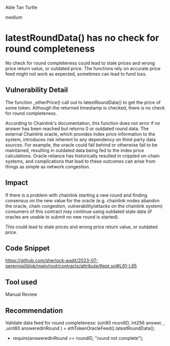 Able Tan Turtle

medium

# latestRoundData() has no check for round completeness
No check for round completeness could lead to stale prices and wrong price return value, or outdated price. The functions rely on accurate price feed might not work as expected, sometimes can lead to fund loss.

## Vulnerability Detail
The function _etherPrice() call out to latestRoundData() to get the price of some token. Although the returned timestamp is checked, there is no check for round completeness.

According to Chainlink's documentation, this function does not error if no answer has been reached but returns 0 or outdated round data. The external Chainlink oracle, which provides index price information to the system, introduces risk inherent to any dependency on third-party data sources. For example, the oracle could fall behind or otherwise fail to be maintained, resulting in outdated data being fed to the index price calculations. Oracle reliance has historically resulted in crippled on-chain systems, and complications that lead to these outcomes can arise from things as simple as network congestion.
## Impact
If there is a problem with chainlink starting a new round and finding consensus on the new value for the oracle (e.g. chainlink nodes abandon the oracle, chain congestion, vulnerability/attacks on the chainlink system) consumers of this contract may continue using outdated stale data (if oracles are unable to submit no new round is started).

This could lead to stale prices and wrong price return value, or outdated price.
## Code Snippet
https://github.com/sherlock-audit/2023-07-perennial/blob/main/root/contracts/attribute/Kept.sol#L61-L65
## Tool used

Manual Review

## Recommendation
Validate data feed for round completeness:
(uin80 roundID, int256 answer, , ,uint80 answeredInRound ) = ethTokenOracleFeed().latestRoundData();
+ require(answeredInRound >= roundID, "round not complete");